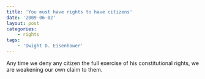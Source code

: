 ```yaml
---
title: 'You must have rights to have citizens'
date: '2009-06-02'
layout: post
categories:
    - rights
tags:
    - 'Dwight D. Eisenhower'
---
```


Any time we deny any citizen the full exercise of his constitutional rights, we are weakening our own claim to them.
